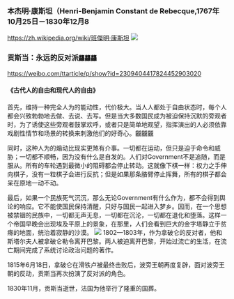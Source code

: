 ### 本杰明·康斯坦（Henri-Benjamin Constant de Rebecque,1767年10月25日－1830年12月8
https://zh.wikipedia.org/wiki/班傑明·康斯坦
![](https://upload.wikimedia.org/wikipedia/commons/9/98/Henri-Benjamin_Constant_de_Rebecque.png)
### 贡斯当：永远的反对派`龘龘龘`
https://weibo.com/ttarticle/p/show?id=2309404417824452903020
#### 《古代人的自由和现代人的自由》
首先，维持一种完全人为的能动性，代价极大。当人人都处于自由状态时，每个人都会兴致勃勃地去做、去说、去写。但是当大多数国民成为被迫保持沉默的旁观者时，为了诱使这些旁观者鼓掌欢呼，或者只是简单地观望，指挥演出的人必须依靠戏剧性情节和场景的转换来刺激他们的好奇心。龖龖龖

同时，这种人为的煽动比现实更煞有介事。一切都在运动，但只是迫于命令和威胁；一切都不顺畅，因为没有什么是自发的。人们对Government不是追随，而是服从。所有的车轮遇到最微小的阻碍都会停止转动。这就像下棋一样：权力之手伸向棋子，没有一粒棋子会进行反抗；但是如果那条胳臂停止挥舞，所有的棋子都会呆在原地一动不动。

最后，如果一个民族死气沉沉，那么无论Government有什么作为，都不会得到舆论的响应。它不能使国民保持清醒，只好与国民一起进入梦乡。因而，在一个思想被禁锢的民族中，一切都无声无息，一切都在沉沦，一切都在退化和堕落。这样一个帝国早晚会出现埃及平原上的景象，在那里，人们会看到巨大的金字塔静立于贫瘠的地面，统治着寂静的沙漠。
![](https://r.sinaimg.cn/large/article/68bb85b5681d1e88d110cb36e1facea6)
1802—1803年，作为拿破仑的反对者，他和斯塔尔夫人被拿破仑勒令离开巴黎。两人被迫离开巴黎，开始过流亡的生活，在流亡期间完成了系统讨论政治问题的著作。

1815年6月18日，拿破仑在滑铁卢被最终击败后，波旁王朝再度复辟，面对波旁王朝的反动，贡斯当再次扮演了反对派的角色。

1830年11月，贡斯当逝世，法国为他举行了隆重的国葬。
